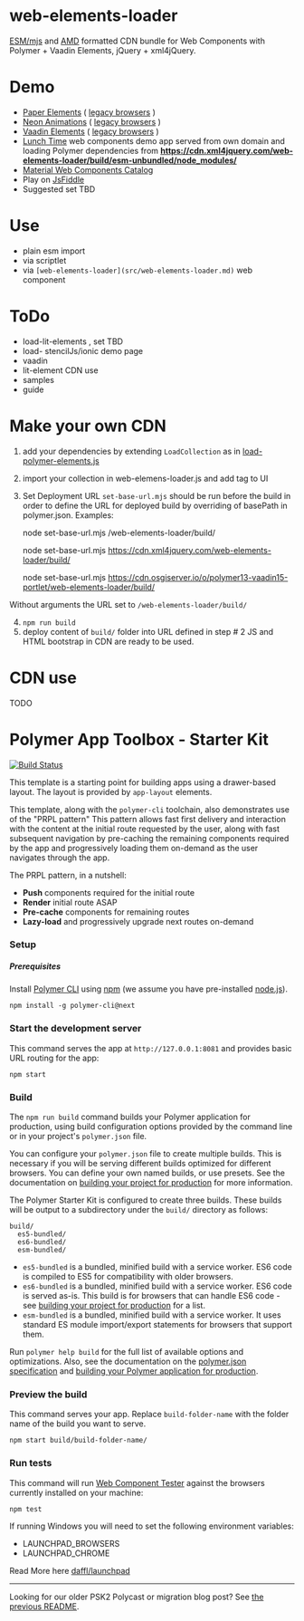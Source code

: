 # web-elements-loader
[ESM/mjs](https://developer.mozilla.org/en-US/docs/Web/JavaScript/Guide/Modules) and 
[AMD](https://requirejs.org/docs/whyamd.html) 
formatted CDN bundle for Web Components with Polymer + Vaadin Elements, jQuery + xml4jQuery. 
# Demo
* [Paper Elements](https://cdn.xml4jquery.com/web-elements-loader/build/esm-unbundled/demo/paper-elements-demo.html) 
( [legacy browsers](https://cdn.xml4jquery.com/web-elements-loader/build/es5-bundled/demo/paper-elements-demo.html) )
* [Neon Animations](https://cdn.xml4jquery.com/web-elements-loader/build/esm-unbundled/demo/neon-animation-demo.html) 
( [legacy browsers](https://cdn.xml4jquery.com/web-elements-loader/build/es5-bundled/demo/neon-animation-demo.html) )
* [Vaadin Elements](https://cdn.xml4jquery.com/web-elements-loader/build/esm-unbundled/demo/vaadin-elements-demo.html) 
( [legacy browsers](https://cdn.xml4jquery.com/web-elements-loader/build/es5-bundled/demo/vaadin-elements-demo.html) )
* [Lunch Time](http://simulationlabs.com/lunchtime/js/) 
web components demo app served from own domain
and loading Polymer dependencies from
<b>https://cdn.xml4jquery.com/web-elements-loader/build/esm-unbundled/node_modules/</b>
* [Material Web Components Catalog](https://cdn.xml4jquery.com/web-elements-loader/build/esm-unbundled/demo/material-web-components-demo.html) 
* Play on [JsFiddle](https://jsfiddle.net/suns2015/jms15kn2/)
* Suggested set TBD 

# Use
* plain esm import
* via scriptlet
* via  `[web-elements-loader](src/web-elements-loader.md)` web component

# ToDo
* load-lit-elements , set TBD
* load- stencilJs/ionic
demo page
* vaadin
* lit-element
CDN use
* samples
* guide

# Make your own CDN
1. add your dependencies by extending `LoadCollection` as in [load-polymer-elements.js](src/load-polymer-elements.js)
2. import your collection in web-elemens-loader.js and add tag to UI
3. Set Deployment URL
`set-base-url.mjs` should be run before the build in order to define the URL for deployed build 
by overriding of basePath in polymer.json. Examples:

    node set-base-url.mjs /web-elements-loader/build/
    
    node set-base-url.mjs https://cdn.xml4jquery.com/web-elements-loader/build/
    
    node set-base-url.mjs https://cdn.osgiserver.io/o/polymer13-vaadin15-portlet/web-elements-loader/build/

Without arguments the URL set to `/web-elements-loader/build/`

4. `npm run build` 
5. deploy content of `build/` folder into URL defined in step # 2 
JS and HTML bootstrap in CDN are ready to be used.
# CDN use

TODO

 
# Polymer App Toolbox - Starter Kit

[![Build Status](https://travis-ci.org/Polymer/polymer-starter-kit.svg?branch=master)](https://travis-ci.org/Polymer/polymer-starter-kit)

This template is a starting point for building apps using a drawer-based
layout. The layout is provided by `app-layout` elements.

This template, along with the `polymer-cli` toolchain, also demonstrates use
of the "PRPL pattern" This pattern allows fast first delivery and interaction with
the content at the initial route requested by the user, along with fast subsequent
navigation by pre-caching the remaining components required by the app and
progressively loading them on-demand as the user navigates through the app.

The PRPL pattern, in a nutshell:

* **Push** components required for the initial route
* **Render** initial route ASAP
* **Pre-cache** components for remaining routes
* **Lazy-load** and progressively upgrade next routes on-demand

### Setup

##### Prerequisites

Install [Polymer CLI](https://github.com/Polymer/polymer-cli) using
[npm](https://www.npmjs.com) (we assume you have pre-installed [node.js](https://nodejs.org)).

    npm install -g polymer-cli@next

### Start the development server

This command serves the app at `http://127.0.0.1:8081` and provides basic URL
routing for the app:

    npm start

### Build

The `npm run build` command builds your Polymer application for production, using build configuration options provided by the command line or in your project's `polymer.json` file.

You can configure your `polymer.json` file to create multiple builds. This is necessary if you will be serving different builds optimized for different browsers. You can define your own named builds, or use presets. See the documentation on [building your project for production](https://www.polymer-project.org/3.0/toolbox/build-for-production) for more information.

The Polymer Starter Kit is configured to create three builds. These builds will be output to a subdirectory under the `build/` directory as follows:

```
build/
  es5-bundled/
  es6-bundled/
  esm-bundled/
```

* `es5-bundled` is a bundled, minified build with a service worker. ES6 code is compiled to ES5 for compatibility with older browsers.
* `es6-bundled` is a bundled, minified build with a service worker. ES6 code is served as-is. This build is for browsers that can handle ES6 code - see [building your project for production](https://www.polymer-project.org/3.0/toolbox/build-for-production#compiling) for a list.
* `esm-bundled` is a bundled, minified build with a service worker. It uses standard ES module import/export statements for browsers that support them.

Run `polymer help build` for the full list of available options and optimizations. Also, see the documentation on the [polymer.json specification](https://www.polymer-project.org/3.0/docs/tools/polymer-json) and [building your Polymer application for production](https://www.polymer-project.org/3.0/toolbox/build-for-production).

### Preview the build

This command serves your app. Replace `build-folder-name` with the folder name of the build you want to serve.

    npm start build/build-folder-name/

### Run tests

This command will run [Web Component Tester](https://github.com/Polymer/web-component-tester)
against the browsers currently installed on your machine:

    npm test

If running Windows you will need to set the following environment variables:

- LAUNCHPAD_BROWSERS
- LAUNCHPAD_CHROME

Read More here [daffl/launchpad](https://github.com/daffl/launchpad#environment-variables-impacting-local-browsers-detection)

---

Looking for our older PSK2 Polycast or migration blog post? See [the previous README](https://github.com/Polymer/polymer-starter-kit/blob/v3.2.1/README.md).
